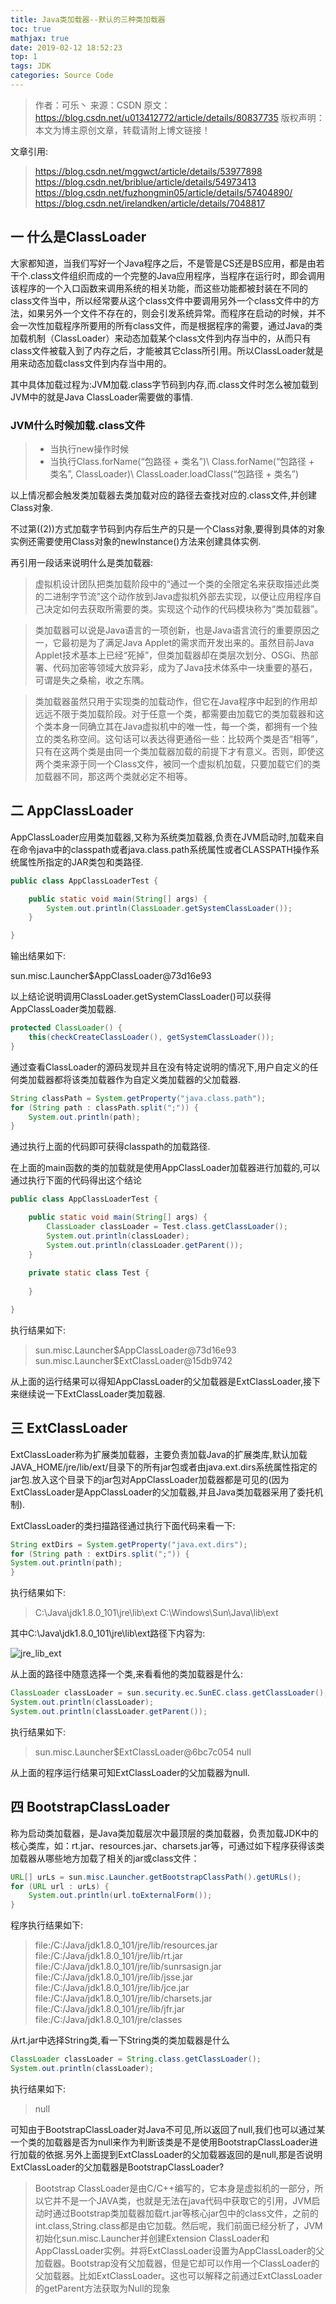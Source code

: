 ```yaml
---
title: Java类加载器--默认的三种类加载器
toc: true
mathjax: true
date: 2019-02-12 18:52:23
top: 1
tags: JDK
categories: Source Code
---
```



> 作者：可乐丶 
> 来源：CSDN 
> 原文：https://blog.csdn.net/u013412772/article/details/80837735 
> 版权声明：本文为博主原创文章，转载请附上博文链接！

<!-- more -->

文章引用:

> https://blog.csdn.net/mggwct/article/details/53977898 
>  https://blog.csdn.net/briblue/article/details/54973413 
>  https://blog.csdn.net/fuzhongmin05/article/details/57404890/
> https://blog.csdn.net/irelandken/article/details/7048817

## 一 什么是ClassLoader
大家都知道，当我们写好一个Java程序之后，不是管是CS还是BS应用，都是由若干个.class文件组织而成的一个完整的Java应用程序，当程序在运行时，即会调用该程序的一个入口函数来调用系统的相关功能，而这些功能都被封装在不同的class文件当中，所以经常要从这个class文件中要调用另外一个class文件中的方法，如果另外一个文件不存在的，则会引发系统异常。而程序在启动的时候，并不会一次性加载程序所要用的所有class文件，而是根据程序的需要，通过Java的类加载机制（ClassLoader）来动态加载某个class文件到内存当中的，从而只有class文件被载入到了内存之后，才能被其它class所引用。所以ClassLoader就是用来动态加载class文件到内存当中用的。

其中具体加载过程为:JVM加载.class字节码到内存,而.class文件时怎么被加载到JVM中的就是Java ClassLoader需要做的事情.

### JVM什么时候加载.class文件

> + 当执行new操作时候
> + 当执行Class.forName(“包路径 + 类名”)\ Class.forName(“包路径 + 类名”, ClassLoader)\ ClassLoader.loadClass(“包路径 + 类名”)

以上情况都会触发类加载器去类加载对应的路径去查找对应的.class文件,并创建Class对象.

不过第((2))方式加载字节码到内存后生产的只是一个Class对象,要得到具体的对象实例还需要使用Class对象的newInstance()方法来创建具体实例.

再引用一段话来说明什么是类加载器:

> 虚拟机设计团队把类加载阶段中的“通过一个类的全限定名来获取描述此类的二进制字节流”这个动作放到Java虚拟机外部去实现，以便让应用程序自己决定如何去获取所需要的类。实现这个动作的代码模块称为“类加载器”。

> 类加载器可以说是Java语言的一项创新，也是Java语言流行的重要原因之一，它最初是为了满足Java Applet的需求而开发出来的。虽然目前Java Applet技术基本上已经“死掉”，但类加载器却在类层次划分、OSGi、热部署、代码加密等领域大放异彩，成为了Java技术体系中一块重要的基石，可谓是失之桑榆，收之东隅。

> 类加载器虽然只用于实现类的加载动作，但它在Java程序中起到的作用却远远不限于类加载阶段。对于任意一个类，都需要由加载它的类加载器和这个类本身一同确立其在Java虚拟机中的唯一性，每一个类，都拥有一个独立的类名称空间。这句话可以表达得更通俗一些：比较两个类是否“相等”，只有在这两个类是由同一个类加载器加载的前提下才有意义。否则，即使这两个类来源于同一个Class文件，被同一个虚拟机加载，只要加载它们的类加载器不同，那这两个类就必定不相等。

## 二 AppClassLoader
AppClassLoader应用类加载器,又称为系统类加载器,负责在JVM启动时,加载来自在命令java中的classpath或者java.class.path系统属性或者CLASSPATH操作系统属性所指定的JAR类包和类路径.
```java
public class AppClassLoaderTest {

    public static void main(String[] args) {
        System.out.println(ClassLoader.getSystemClassLoader());
    }

}
```
输出结果如下:

sun.misc.Launcher$AppClassLoader@73d16e93

以上结论说明调用ClassLoader.getSystemClassLoader()可以获得AppClassLoader类加载器.
```java
protected ClassLoader() {
    this(checkCreateClassLoader(), getSystemClassLoader());
}
```
通过查看ClassLoader的源码发现并且在没有特定说明的情况下,用户自定义的任何类加载器都将该类加载器作为自定义类加载器的父加载器.
```java
String classPath = System.getProperty("java.class.path");
for (String path : classPath.split(";")) {
    System.out.println(path);
}
```

通过执行上面的代码即可获得classpath的加载路径.

在上面的main函数的类的加载就是使用AppClassLoader加载器进行加载的,可以通过执行下面的代码得出这个结论
```java
public class AppClassLoaderTest {

    public static void main(String[] args) {
        ClassLoader classLoader = Test.class.getClassLoader();
        System.out.println(classLoader);
        System.out.println(classLoader.getParent());
    }
    
    private static class Test {
    
    }

}
```
执行结果如下:

> sun.misc.Launcher\$AppClassLoader@73d16e93
> sun.misc.Launcher\$ExtClassLoader@15db9742

从上面的运行结果可以得知AppClassLoader的父加载器是ExtClassLoader,接下来继续说一下ExtClassLoader类加载器.

## 三 ExtClassLoader
ExtClassLoader称为扩展类加载器，主要负责加载Java的扩展类库,默认加载JAVA_HOME/jre/lib/ext/目录下的所有jar包或者由java.ext.dirs系统属性指定的jar包.放入这个目录下的jar包对AppClassLoader加载器都是可见的(因为ExtClassLoader是AppClassLoader的父加载器,并且Java类加载器采用了委托机制).

ExtClassLoader的类扫描路径通过执行下面代码来看一下:
```java
String extDirs = System.getProperty("java.ext.dirs");
for (String path : extDirs.split(";")) {
System.out.println(path);
}
```
执行结果如下:

> C:\Java\jdk1.8.0_101\jre\lib\ext
> C:\Windows\Sun\Java\lib\ext

其中C:\Java\jdk1.8.0_101\jre\lib\ext路径下内容为: 

![jre_lib_ext](https://img-blog.csdn.net/201806280927438?watermark/2/text/aHR0cHM6Ly9ibG9nLmNzZG4ubmV0L3UwMTM0MTI3NzI=/font/5a6L5L2T/fontsize/400/fill/I0JBQkFCMA==/dissolve/70)

从上面的路径中随意选择一个类,来看看他的类加载器是什么:
```java
ClassLoader classLoader = sun.security.ec.SunEC.class.getClassLoader();
System.out.println(classLoader);
System.out.println(classLoader.getParent());
```
执行结果如下:

> sun.misc.Launcher$ExtClassLoader@6bc7c054
> null

从上面的程序运行结果可知ExtClassLoader的父加载器为null.

## 四 BootstrapClassLoader
称为启动类加载器，是Java类加载层次中最顶层的类加载器，负责加载JDK中的核心类库，如：rt.jar、resources.jar、charsets.jar等，可通过如下程序获得该类加载器从哪些地方加载了相关的jar或class文件：
```java
URL[] urLs = sun.misc.Launcher.getBootstrapClassPath().getURLs();
for (URL url : urLs) {
    System.out.println(url.toExternalForm());
}
```
程序执行结果如下:

> file:/C:/Java/jdk1.8.0_101/jre/lib/resources.jar
> file:/C:/Java/jdk1.8.0_101/jre/lib/rt.jar
> file:/C:/Java/jdk1.8.0_101/jre/lib/sunrsasign.jar
> file:/C:/Java/jdk1.8.0_101/jre/lib/jsse.jar
> file:/C:/Java/jdk1.8.0_101/jre/lib/jce.jar
> file:/C:/Java/jdk1.8.0_101/jre/lib/charsets.jar
> file:/C:/Java/jdk1.8.0_101/jre/lib/jfr.jar
> file:/C:/Java/jdk1.8.0_101/jre/classes

从rt.jar中选择String类,看一下String类的类加载器是什么
```java
ClassLoader classLoader = String.class.getClassLoader();
System.out.println(classLoader);
```
执行结果如下:

> null

可知由于BootstrapClassLoader对Java不可见,所以返回了null,我们也可以通过某一个类的加载器是否为null来作为判断该类是不是使用BootstrapClassLoader进行加载的依据.另外上面提到ExtClassLoader的父加载器返回的是null,那是否说明ExtClassLoader的父加载器是BootstrapClassLoader?

>  Bootstrap ClassLoader是由C/C++编写的，它本身是虚拟机的一部分，所以它并不是一个JAVA类，也就是无法在java代码中获取它的引用，JVM启动时通过Bootstrap类加载器加载rt.jar等核心jar包中的class文件，之前的int.class,String.class都是由它加载。然后呢，我们前面已经分析了，JVM初始化sun.misc.Launcher并创建Extension ClassLoader和AppClassLoader实例。并将ExtClassLoader设置为AppClassLoader的父加载器。Bootstrap没有父加载器，但是它却可以作用一个ClassLoader的父加载器。比如ExtClassLoader。这也可以解释之前通过ExtClassLoader的getParent方法获取为Null的现象